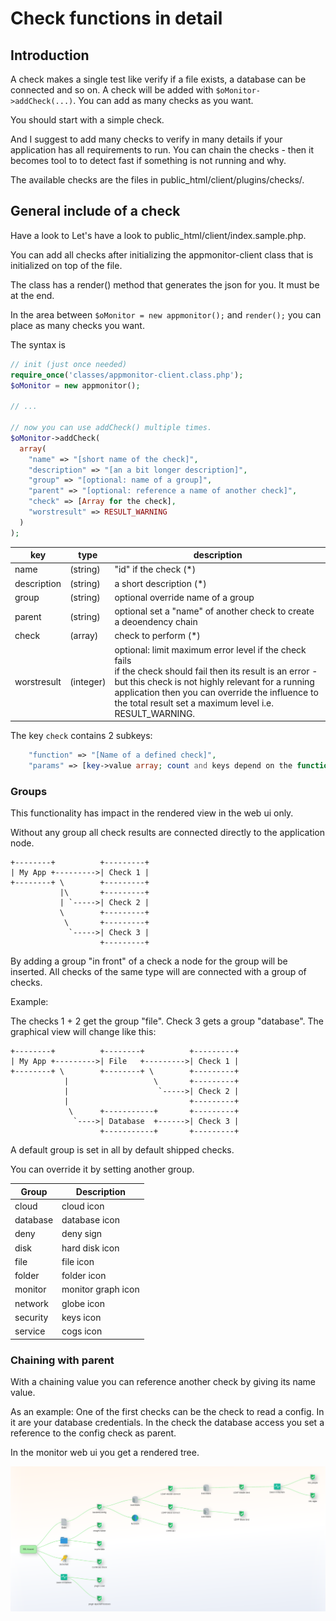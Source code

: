 # Check functions in detail #

## Introduction ##

A check makes a single test like verify if a file exists, a database can be connected and so on. A check will be added with `$oMonitor->addCheck(...)`. You can add as many checks as you want.

You should start with a simple check.

And I suggest to add many checks to verify in many details if your application has all requirements to run. You can chain the checks - then it becomes tool to to detect fast if something is not running and why.

The available checks are the files in public_html/client/plugins/checks/.

## General include of a check ##

Have a look to Let's have a look to public_html/client/index.sample.php.

You can add all checks after initializing the appmonitor-client class that
is initialized on top of the file.

The class has a render() method that generates the json for you. It must be at the end.

In the area between `$oMonitor = new appmonitor();` and `render();` you can place
as many checks you want.

The syntax is

```php
// init (just once needed)
require_once('classes/appmonitor-client.class.php');
$oMonitor = new appmonitor();

// ...

// now you can use addCheck() multiple times.
$oMonitor->addCheck(
  array(
    "name" => "[short name of the check]",
    "description" => "[an a bit longer description]",
    "group" => "[optional: name of a group]",
    "parent" => "[optional: reference a name of another check]",
    "check" => [Array for the check],
    "worstresult" => RESULT_WARNING
  )
);
```

| key        | type     | description |
|---         |---       |---
|name        |(string)  | "id" if the check <span class="required">(*)</span>|
|description |(string)  | a short description <span class="required">(*)</span>|
|group       |(string)  | optional override name of a group |
|parent      |(string)  | optional set a "name" of another check to create a deoendency chain |
|check       |(array)   | check to perform <span class="required">(*)</span>|
|worstresult |(integer) | optional: limit maximum error level if the check fails<br>if the check should fail then its result is an error - but this check is not highly relevant for a running application then you can override the influence to the total result set a maximum level i.e. RESULT_WARNING.|


The key `check` contains 2 subkeys:

```php
	"function" => "[Name of a defined check]",
	"params" => [key->value array; count and keys depend on the function]
```

### Groups ###

This functionality has impact in the rendered view in the web ui only.

Without any group all check results are connected directly to the application node.

```text
+--------+          +---------+    
| My App +--------->| Check 1 |
+--------+ \        +---------+
           |\       +---------+
           | `----->| Check 2 |
           \        +---------+
            \       +---------+
             `----->| Check 3 |
                    +---------+  
```

By adding a group "in front" of a check a node for the group will be inserted. All checks of the same type will are connected with a group of checks.

Example:

The checks 1 + 2 get the group "file". Check 3 gets a group "database". The graphical view will change like this:

```text
+--------+          +--------+          +---------+    
| My App +--------->| File   +--------->| Check 1 |
+--------+ \        +--------+ \        +---------+
            |                   \       +---------+
            |                    `----->| Check 2 |
            |                           +---------+
             \      +-----------+       +---------+
              `---->| Database  +------>| Check 3 |
                    +-----------+       +---------+
```

A default group is set in all by default shipped checks.

You can override it by setting another group.

| Group      | Description |
|---         |---
| cloud      | cloud icon |
| database   | database icon |
| deny       | deny sign |
| disk       | hard disk icon |
| file       | file icon |
| folder     | folder icon |
| monitor    | monitor graph icon |
| network    | globe icon |
| security   | keys icon |
| service    | cogs icon |

### Chaining with parent ###

With a chaining value you can reference another check by giving its name value.

As an example: One of the first checks can be the check to read a config. In it are your database credentials. In the check the database access you set a reference to the config check as parent.

In the monitor web ui you get a rendered tree.

![Client](../images/server_web_app_graph.png "Using groups and parents result in chains in the graphical view")
